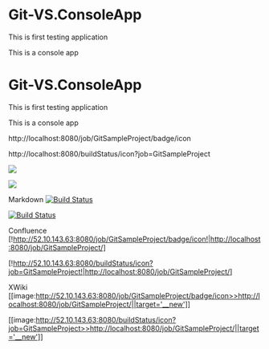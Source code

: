 # Git-VS.ConsoleApp

This is first testing application

This is a console app
# Git-VS.ConsoleApp

This is first testing application

This is a console app

http://localhost:8080/job/GitSampleProject/badge/icon

http://localhost:8080/buildStatus/icon?job=GitSampleProject

<a href='http://52.10.143.63:8080/job/GitSampleProject/'><img src='http://52.10.143.63:8080/job/GitSampleProject/badge/icon'></a>

<a href='http://52.10.143.63:8080/job/GitSampleProject/'><img src='http://52.10.143.63:8080/buildStatus/icon?job=GitSampleProject'></a>

Markdown
[![Build Status](http://52.10.143.63:8080/job/GitSampleProject/badge/icon)](http://localhost:8080/job/GitSampleProject/)

[![Build Status](http://52.10.143.63:8080/buildStatus/icon?job=GitSampleProject)](http://localhost:8080/job/GitSampleProject/)

Confluence
[!http://52.10.143.63:8080/job/GitSampleProject/badge/icon!|http://localhost:8080/job/GitSampleProject/]

[!http://52.10.143.63:8080/buildStatus/icon?job=GitSampleProject!|http://localhost:8080/job/GitSampleProject/]

XWiki
[[image:http://52.10.143.63:8080/job/GitSampleProject/badge/icon>>http://localhost:8080/job/GitSampleProject/||target='__new']]

[[image:http://52.10.143.63:8080/buildStatus/icon?job=GitSampleProject>>http://localhost:8080/job/GitSampleProject/||target='__new']]
